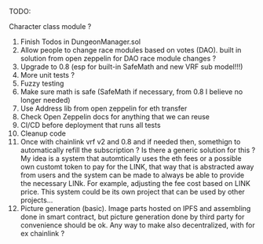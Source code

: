 TODO:

Character class module ?

1. Finish Todos in DungeonManager.sol
2. Allow people to change race modules based on votes (DAO). built in solution from open zeppelin for DAO race module changes ?
3. Upgrade to 0.8 (esp for built-in SafeMath and new VRF sub model!!!)
4. More unit tests ?
5. Fuzzy testing
6. Make sure math is safe (SafeMath if necessary, from 0.8 I believe no longer needed)
7.  Use Address lib from open zeppelin for eth transfer
8. Check Open Zeppelin docs for anything that we can reuse
9.  CI/CD before deployment that runs all tests
10. Cleanup code
11. Once with chainlink vrf v2 and 0.8 and if needed then, somethign to automatically refill the subscription ? Is there a generic solution for this ?
My idea is a system that automtically uses the eth fees or a possible own customt token to pay for the LINK, that way that is abstracted away from users
and the system can be made to always be able to provide the necessary LINk. For example, adjusting the fee cost based on LINK price. This system could be its
own project that can be used by other projects...
2.   Picture generation (basic). Image parts hosted on IPFS and assembling done in smart contract, but picture generation done by third party for convenience should be ok. Any way to make also decentralized, with for ex chainlink ?